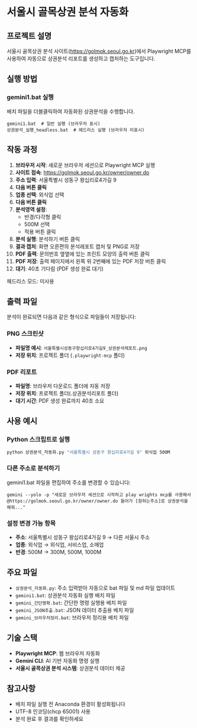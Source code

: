 # 서울시 골목상권 분석 자동화

## 프로젝트 설명

서울시 골목상권 분석 사이트(https://golmok.seoul.go.kr)에서 Playwright MCP를 사용하여 자동으로 상권분석 리포트를 생성하고 캡처하는 도구입니다.

## 실행 방법

### gemini1.bat 실행

배치 파일을 더블클릭하여 자동화된 상권분석을 수행합니다.

```batch
gemini1.bat  # 일반 실행 (브라우저 표시)
상권분석_실행_headless.bat  # 헤드리스 실행 (브라우저 미표시)
```

## 작동 과정

1. **브라우저 시작**: 새로운 브라우저 세션으로 Playwright MCP 실행
2. **사이트 접속**: https://golmok.seoul.go.kr/owner/owner.do
3. **주소 입력**: 서울특별시 성동구 왕십리로4가길 9
4. **다음 버튼 클릭**
5. **업종 선택**: 외식업 선택
6. **다음 버튼 클릭**
7. **분석영역 설정**:
   - 반경/다각형 클릭
   - 500M 선택
   - 적용 버튼 클릭
8. **분석 실행**: 분석하기 버튼 클릭
9. **결과 캡처**: 화면 오른편의 분석레포트 캡처 및 PNG로 저장
10. **PDF 출력**: 문의번호 옆옆에 있는 프린트 모양의 출력 버튼 클릭
11. **PDF 저장**: 출력 페이지에서 왼쪽 위 2번째에 있는 PDF 저장 버튼 클릭
12. **대기**: 40초 기다림 (PDF 생성 완료 대기)

헤드리스 모드: 미사용

## 출력 파일

분석이 완료되면 다음과 같은 형식으로 파일들이 저장됩니다:

### PNG 스크린샷

- **파일명 예시**: `서울특별시성동구왕십리로4가길9_상권분석레포트.png`
- **저장 위치**: 프로젝트 폴더 (`.playwright-mcp` 폴더)

### PDF 리포트

- **파일명**: 브라우저 다운로드 폴더에 자동 저장
- **저장 위치**: 프로젝트 폴더(.상권분석리포트 폴더)
- **대기 시간**: PDF 생성 완료까지 40초 소요

## 사용 예시

### Python 스크립트로 실행
```bash
python 상권분석_자동화.py "서울특별시 성동구 왕십리로4가길 9" 외식업 500M
```

### 다른 주소로 분석하기

gemini1.bat 파일을 편집하여 주소를 변경할 수 있습니다:

```batch
gemini --yolo -p "새로운 브라우저 세션으로 시작하고 play wrights mcp를 사용해서 @https://golmok.seoul.go.kr/owner/owner.do 들어가 [원하는주소]로 상권분석을 해줘..."
```

### 설정 변경 가능 항목

- **주소**: 서울특별시 성동구 왕십리로4가길 9 → 다른 서울시 주소
- **업종**: 외식업 → 외식업, 서비스업, 소매업
- **반경**: 500M → 300M, 500M, 1000M

## 주요 파일

- `상권분석_자동화.py`: 주소 입력받아 자동으로 bat 파일 및 md 파일 업데이트
- `gemini1.bat`: 상권분석 자동화 실행 배치 파일
- `gemini_간단명확.bat`: 간단한 명령 실행용 배치 파일
- `gemini_JSON추출.bat`: JSON 데이터 추출용 배치 파일
- `gemini_브라우저정리.bat`: 브라우저 정리용 배치 파일

## 기술 스택

- **Playwright MCP**: 웹 브라우저 자동화
- **Gemini CLI**: AI 기반 자동화 명령 실행
- **서울시 골목상권 분석 시스템**: 상권분석 데이터 제공

## 참고사항

- 배치 파일 실행 전 Anaconda 환경이 활성화됩니다
- UTF-8 인코딩(chcp 65001) 사용
- 분석 완료 후 결과를 확인하세요
